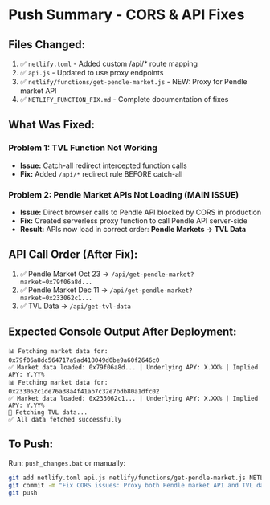 # Push Summary - CORS & API Fixes

## Files Changed:
1. ✅ `netlify.toml` - Added custom /api/* route mapping
2. ✅ `api.js` - Updated to use proxy endpoints  
3. ✅ `netlify/functions/get-pendle-market.js` - NEW: Proxy for Pendle market API
4. ✅ `NETLIFY_FUNCTION_FIX.md` - Complete documentation of fixes

## What Was Fixed:

### Problem 1: TVL Function Not Working
- **Issue:** Catch-all redirect intercepted function calls
- **Fix:** Added `/api/*` redirect rule BEFORE catch-all

### Problem 2: Pendle Market APIs Not Loading (MAIN ISSUE)
- **Issue:** Direct browser calls to Pendle API blocked by CORS in production
- **Fix:** Created serverless proxy function to call Pendle API server-side
- **Result:** APIs now load in correct order: **Pendle Markets → TVL Data**

## API Call Order (After Fix):
1. ✅ Pendle Market Oct 23 → `/api/get-pendle-market?market=0x79f06a8d...`
2. ✅ Pendle Market Dec 11 → `/api/get-pendle-market?market=0x233062c1...`
3. ✅ TVL Data → `/api/get-tvl-data`

## Expected Console Output After Deployment:
```
📊 Fetching market data for: 0x79f06a8dc564717a9ad418049d0be9a60f2646c0
✅ Market data loaded: 0x79f06a8d... | Underlying APY: X.XX% | Implied APY: Y.YY%
📊 Fetching market data for: 0x233062c1de76a38a4f41ab7c32e7bdb80a1dfc02
✅ Market data loaded: 0x233062c1... | Underlying APY: X.XX% | Implied APY: Y.YY%
🔄 Fetching TVL data...
✅ All data fetched successfully
```

## To Push:
Run: `push_changes.bat` or manually:
```bash
git add netlify.toml api.js netlify/functions/get-pendle-market.js NETLIFY_FUNCTION_FIX.md
git commit -m "Fix CORS issues: Proxy both Pendle market API and TVL data through Netlify Functions"
git push
```

